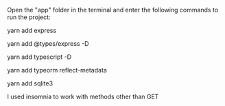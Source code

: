 Open the "app" folder in the terminal and enter the following commands to run the project:

yarn add express

yarn add @types/express -D

yarn add typescript -D

yarn add typeorm reflect-metadata

yarn add sqlite3

I used insomnia to work with methods other than GET



